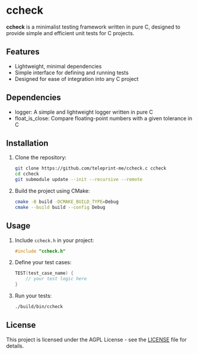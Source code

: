 # ccheck

**ccheck** is a minimalist testing framework written in pure C, designed to provide simple and efficient unit tests for C projects.

## Features

- Lightweight, minimal dependencies
- Simple interface for defining and running tests
- Designed for ease of integration into any C project

## Dependencies

- logger: A simple and lightweight logger written in pure C
- float_is_close: Compare floating-point numbers with a given tolerance in C

## Installation

1. Clone the repository:
   ```sh
   git clone https://github.com/teleprint-me/ccheck.c ccheck
   cd ccheck
   git submodule update --init --recursive --remote
   ```

2. Build the project using CMake:
   ```sh
   cmake -B build -DCMAKE_BUILD_TYPE=Debug
   cmake --build build --config Debug
   ```

## Usage

1. Include `ccheck.h` in your project:
   ```c
   #include "ccheck.h"
   ```

2. Define your test cases:
   ```c
   TEST(test_case_name) {
       // your test logic here
   }
   ```

3. Run your tests:
   ```sh
   ./build/bin/ccheck
   ```

## License

This project is licensed under the AGPL License - see the [LICENSE](LICENSE) file for details.
